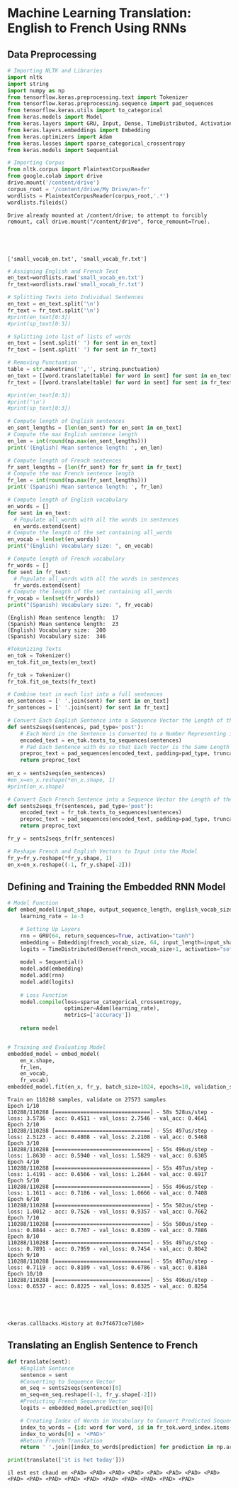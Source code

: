 
# Machine Learning Translation: English to French Using RNNs


## Data Preprocessing


```python
# Importing NLTK and Libraries
import nltk
import string
import numpy as np
from tensorflow.keras.preprocessing.text import Tokenizer
from tensorflow.keras.preprocessing.sequence import pad_sequences
from tensorflow.keras.utils import to_categorical
from keras.models import Model
from keras.layers import GRU, Input, Dense, TimeDistributed, Activation, RepeatVector, Bidirectional
from keras.layers.embeddings import Embedding
from keras.optimizers import Adam
from keras.losses import sparse_categorical_crossentropy
from keras.models import Sequential
```


```python
# Importing Corpus 
from nltk.corpus import PlaintextCorpusReader
from google.colab import drive
drive.mount('/content/drive')
corpus_root = '/content/drive/My Drive/en-fr'
wordlists = PlaintextCorpusReader(corpus_root,'.*')
wordlists.fileids()

```

    Drive already mounted at /content/drive; to attempt to forcibly remount, call drive.mount("/content/drive", force_remount=True).





    ['small_vocab_en.txt', 'small_vocab_fr.txt']




```python
# Assigning English and French Text
en_text=wordlists.raw('small_vocab_en.txt')
fr_text=wordlists.raw('small_vocab_fr.txt')
```


```python
# Splitting Texts into Individual Sentences
en_text = en_text.split('\n')
fr_text = fr_text.split('\n')
#print(en_text[0:3])
#print(sp_text[0:3])
```


```python
# Splitting into list of lists of words
en_text = [sent.split(' ') for sent in en_text]
fr_text = [sent.split(' ') for sent in fr_text]

# Removing Punctuation
table = str.maketrans('','', string.punctuation)
en_text = [[word.translate(table) for word in sent] for sent in en_text]
fr_text = [[word.translate(table) for word in sent] for sent in fr_text]

#print(en_text[0:3])
#print('\n')
#print(sp_text[0:3])
```


```python
# Compute length of English sentences
en_sent_lengths = [len(en_sent) for en_sent in en_text]
# Compute the max English sentence length
en_len = int(round(np.max(en_sent_lengths)))
print('(English) Mean sentence length: ', en_len)

# Compute length of French sentences
fr_sent_lengths = [len(fr_sent) for fr_sent in fr_text]
# Compute the max French sentence length
fr_len = int(round(np.max(fr_sent_lengths)))
print('(Spanish) Mean sentence length: ', fr_len)

# Compute length of English vocabulary
en_words = []
for sent in en_text:
  # Populate all_words with all the words in sentences
  en_words.extend(sent)
# Compute the length of the set containing all_words
en_vocab = len(set(en_words))
print("(English) Vocabulary size: ", en_vocab)

# Compute length of French vocabulary
fr_words = []
for sent in fr_text:
  # Populate all_words with all the words in sentences
  fr_words.extend(sent)
# Compute the length of the set containing all_words
fr_vocab = len(set(fr_words))
print("(Spanish) Vocabulary size: ", fr_vocab)

```

    (English) Mean sentence length:  17
    (Spanish) Mean sentence length:  23
    (English) Vocabulary size:  200
    (Spanish) Vocabulary size:  346



```python
#Tokenizing Texts
en_tok = Tokenizer()
en_tok.fit_on_texts(en_text)

fr_tok = Tokenizer()
fr_tok.fit_on_texts(fr_text)

# Combine text in each list into a full sentences
en_sentences = [' '.join(sent) for sent in en_text]
fr_sentences = [' '.join(sent) for sent in fr_text]

```


```python
# Convert Each English Sentence into a Sequence Vector the Length of the Longest French Sentence
def sents2seqs(sentences, pad_type='post'):
    # Each Word in the Sentence is Converted to a Number Representing its Rank in the Tokenized Vocabulary     
    encoded_text = en_tok.texts_to_sequences(sentences)
    # Pad Each Sentence with 0s so that Each Vector is the Same Length
    preproc_text = pad_sequences(encoded_text, padding=pad_type, truncating='post', maxlen=fr_len)
    return preproc_text
    
en_x = sents2seqs(en_sentences)
#en_x=en_x.reshape(*en_x.shape, 1)
#print(en_x.shape)
```


```python
# Convert Each French Sentence into a Sequence Vector the Length of the Longest French Sentence
def sents2seqs_fr(sentences, pad_type='post'):     
    encoded_text = fr_tok.texts_to_sequences(sentences)
    preproc_text = pad_sequences(encoded_text, padding=pad_type, truncating='post', maxlen=fr_len)
    return preproc_text

fr_y = sents2seqs_fr(fr_sentences)

# Reshape French and English Vectors to Input into the Model
fr_y=fr_y.reshape(*fr_y.shape, 1)
en_x=en_x.reshape((-1, fr_y.shape[-2]))
```

## Defining and Training the Embedded RNN Model




```python
# Model Function
def embed_model(input_shape, output_sequence_length, english_vocab_size, french_vocab_size):
    learning_rate = 1e-3

    # Setting Up Layers
    rnn = GRU(64, return_sequences=True, activation="tanh")
    embedding = Embedding(french_vocab_size, 64, input_length=input_shape[1]) 
    logits = TimeDistributed(Dense(french_vocab_size+1, activation="softmax"))
    
    model = Sequential()
    model.add(embedding)
    model.add(rnn)
    model.add(logits)
    
    # Loss Function
    model.compile(loss=sparse_categorical_crossentropy,
                  optimizer=Adam(learning_rate),
                  metrics=['accuracy'])
    
    return model


# Training and Evaluating Model
embedded_model = embed_model(
    en_x.shape,
    fr_len,
    en_vocab,
    fr_vocab)
embedded_model.fit(en_x, fr_y, batch_size=1024, epochs=10, validation_split=0.2)

```

    Train on 110288 samples, validate on 27573 samples
    Epoch 1/10
    110288/110288 [==============================] - 58s 528us/step - loss: 3.5736 - acc: 0.4511 - val_loss: 2.7546 - val_acc: 0.4641
    Epoch 2/10
    110288/110288 [==============================] - 55s 497us/step - loss: 2.5123 - acc: 0.4808 - val_loss: 2.2108 - val_acc: 0.5468
    Epoch 3/10
    110288/110288 [==============================] - 55s 496us/step - loss: 1.8630 - acc: 0.5940 - val_loss: 1.5829 - val_acc: 0.6305
    Epoch 4/10
    110288/110288 [==============================] - 55s 497us/step - loss: 1.4191 - acc: 0.6566 - val_loss: 1.2644 - val_acc: 0.6917
    Epoch 5/10
    110288/110288 [==============================] - 55s 496us/step - loss: 1.1611 - acc: 0.7186 - val_loss: 1.0666 - val_acc: 0.7408
    Epoch 6/10
    110288/110288 [==============================] - 55s 502us/step - loss: 1.0012 - acc: 0.7526 - val_loss: 0.9357 - val_acc: 0.7662
    Epoch 7/10
    110288/110288 [==============================] - 55s 500us/step - loss: 0.8844 - acc: 0.7767 - val_loss: 0.8309 - val_acc: 0.7886
    Epoch 8/10
    110288/110288 [==============================] - 55s 497us/step - loss: 0.7891 - acc: 0.7959 - val_loss: 0.7454 - val_acc: 0.8042
    Epoch 9/10
    110288/110288 [==============================] - 55s 497us/step - loss: 0.7119 - acc: 0.8109 - val_loss: 0.6786 - val_acc: 0.8184
    Epoch 10/10
    110288/110288 [==============================] - 55s 496us/step - loss: 0.6537 - acc: 0.8225 - val_loss: 0.6325 - val_acc: 0.8254





    <keras.callbacks.History at 0x7f4673ce7160>



## Translating an English Sentence to French


```python
def translate(sent):
    #English Sentence
    sentence = sent
    #Converting to Sequence Vector
    en_seq = sents2seqs(sentence)[0]
    en_seq=en_seq.reshape((-1, fr_y.shape[-2]))
    #Predicting French Sequence Vector
    logits = embedded_model.predict(en_seq)[0]

    # Creating Index of Words in Vocabulary to Convert Predicted Sequences to French Words
    index_to_words = {id: word for word, id in fr_tok.word_index.items()}
    index_to_words[0] = '<PAD>'
    #Return French Translation
    return ' '.join([index_to_words[prediction] for prediction in np.argmax(logits, 1)])

print(translate(['it is hot today']))
```

    il est est chaud en <PAD> <PAD> <PAD> <PAD> <PAD> <PAD> <PAD> <PAD> <PAD> <PAD> <PAD> <PAD> <PAD> <PAD> <PAD> <PAD> <PAD> <PAD>


